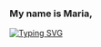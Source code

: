 ### My name is Maria,

[![Typing SVG](https://readme-typing-svg.demolab.com/?lines=I+am+a+Frontend+developer+based+in+Moscow)](https://git.io/typing-svg)
